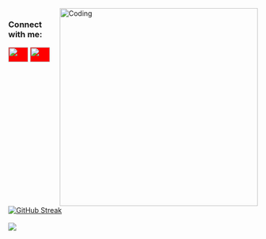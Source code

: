 <img align="right" alt="Coding" width="400" src="https://media0.giphy.com/media/RbDKaczqWovIugyJmW/200w.webp?cid=ecf05e47fp3370q37gay6w5lpkcg2uw2m0cf1w28hs4tiec0&rid=200w.webp&ct=g">
<h3 align="left">Connect with me:</h3>
<p align="left">

<a href="https://www.linkedin.com/in/gaurav-bora-1b0601184/" target="blank"><img align="center" src="https://cdn.jsdelivr.net/npm/simple-icons@3.0.1/icons/linkedin.svg" alt="" height="30" width="40" style="background-color:red;" /></a>
<a href="https://www.instagram.com/phoenix_connection__/" target="blank"><img align="center" src="https://cdn.jsdelivr.net/npm/simple-icons@3.0.1/icons/instagram.svg" alt="" height="30" width="40" style="background-color:red;" /></a>

</p>

[![GitHub Streak](https://github-readme-streak-stats.herokuapp.com/?user=Itachi-Ucchiha)](https://git.io/streak-stats)
<br>
<br>![](https://komarev.com/ghpvc/?username=Itachi-Ucchiha&color=blueviolet)
